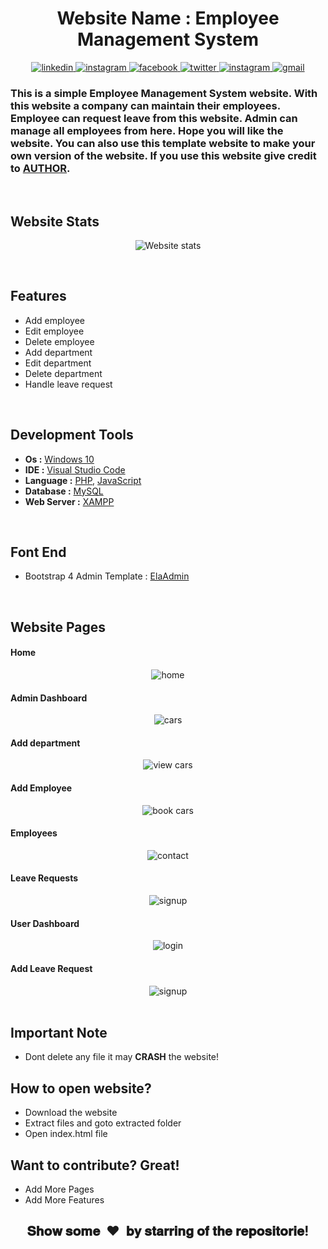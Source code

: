 <h1 align="center">Website Name :  Employee Management System</h1>

<p align="center">
  <a href="https://www.linkedin.com/in/montasim" target="_blank">
    <img alt="linkedin" src="https://img.shields.io/badge/linkedin-%230077B5.svg?&style=for-the-badge&logo=linkedin&logoColor=white&color=071A2C" alt="LinkedIn"/>
  </a>
  <a href="https://stackoverflow.com/users/10429621/coderaid" target="_blank">
    <img alt="instagram" src="https://img.shields.io/badge/stackoverflow-%23E4405F.svg?&style=for-the-badge&logo=stackoverflow&logoColor=white&color=071A2C"                           alt="stackoverflow"/>
  </a>
  <a href="https://www.facebook.com/mr.montasim/" target="_blank">
    <img alt="facebook" src="https://img.shields.io/badge/facebook-%231877F2.svg?&style=for-the-badge&logo=facebook&logoColor=white&color=071A2C" alt="Facebook"/>
  </a>
    <a href="https://twitter.com/montasimmamun" target="_blank">
    <img alt="twitter" src="https://img.shields.io/badge/twitter-%231DA1F2.svg?&style=for-the-badge&logo=twitter&logoColor=white&color=071A2C" alt="Twitter"/>
  </a>
  <a href="https://instagram.com/" target="_blank">
    <img alt="instagram" src="https://img.shields.io/badge/instagram-%23E4405F.svg?&style=for-the-badge&logo=instagram&logoColor=white&color=071A2C" alt="Instagram"/>
  </a>
  <a href="mailto:montasimmamun@gmail.com?">
    <img alt="gmail" src="https://img.shields.io/badge/gmail-%231877F2.svg?&style=for-the-badge&logo=gmail&logoColor=white&color=071A2C" alt="gmail"/>
  </a>
</p>


<h3 align="left">This is a simple Employee Management System website. With this website a company can maintain their employees. Employee can request leave from this website. Admin can manage all employees from here. Hope you will like the website. You can also use this template website to make your own version of the website. If you use this website give credit to <a href="https://montasim.github.io">AUTHOR</a>.</h3>


<br>

<h2 align="left">Website Stats</h2>
<p align="center">
  <img alt="Website stats" src = "https://github-readme-stats.vercel.app/api/pin/?username=montasim&repo=Employee-Management-System&show_icons=true&theme=radical&line_height=27&bg_color=0,EC6C6C,FFD479,FFFC79,73FA79&theme=graywhite">
</p>

<br>

<h2>Features</h2>

- Add employee
- Edit employee
- Delete employee
- Add department
- Edit department
- Delete department
- Handle leave request

<br>

<h2>Development Tools</h2>

- <b>Os :</b> <a href="https://www.microsoft.com/software-download/windows10">Windows 10</a>
- <b>IDE :</b> <a href="https://code.visualstudio.com/">Visual Studio Code</a>
- <b>Language :</b> <a href="https://windows.php.net/download#php-7.4">PHP</a>, <a href="https://nodejs.org/en/download/">JavaScript</a>
- <b>Database :</b> <a href="https://www.mysql.com/downloads/">MySQL</a>
- <b>Web Server :</b> <a href="https://www.apachefriends.org/download.html">XAMPP</a>

<br>

<h2>Font End</h2>

- Bootstrap 4 Admin Template : <a href="https://github.com/puikinsh/ElaAdmin">ElaAdmin</a>

<br>

<h2 align="left">Website Pages</h2>

<h4 align="left">Home</h4>
<p align="center">
  <img alt="home" src = "https://github.com/montasim/Employee-Management-System/blob/master/extra/home.png">

<h4 align="left">Admin Dashboard</h4>
<p align="center">
  <img alt="cars" src = "https://github.com/montasim/Employee-Management-System/blob/master/extra/admin%20dashboard.png">

<h4 align="left">Add department</h4>
<p align="center">
  <img alt="view cars" src = "https://github.com/montasim/Employee-Management-System/blob/master/extra/admin%20add%20department.png">

<h4 align="left">Add Employee</h4>
<p align="center">
  <img alt="book cars" src = "https://github.com/montasim/Employee-Management-System/blob/master/extra/admin%20add%20employee.png">

<h4 align="left">Employees</h4>
<p align="center">
  <img alt="contact" src = "https://github.com/montasim/Employee-Management-System/blob/master/extra/admin%20employee.png">

<h4 align="left">Leave Requests</h4>
<p align="center">
  <img alt="signup" src = "https://github.com/montasim/Employee-Management-System/blob/master/extra/admin%20leave.png">

<h4 align="left">User Dashboard</h4>
<p align="center">
  <img alt="login" src = "https://github.com/montasim/Employee-Management-System/blob/master/extra/user%20dashboard.png">

<h4 align="left">Add Leave Request</h4>
<p align="center">
  <img alt="signup" src = "https://github.com/montasim/Employee-Management-System/blob/master/extra/user%20add%20leave.png">


<br>
<br>

<h2>Important Note</h2>

- Dont delete any file it may <b>CRASH</b> the website!


<h2>How to open website?</h2>

- Download the website
- Extract files and goto extracted folder
- Open index.html file

<h2>Want to contribute? Great!</h2>

 - Add More Pages
 - Add More Features
 
 [//]: # "show some love paragraph"

<h2 align="center">𝐒𝐡𝐨𝐰 𝐬𝐨𝐦𝐞 &nbsp;❤️&nbsp; 𝐛𝐲 𝐬𝐭𝐚𝐫𝐫𝐢𝐧𝐠 𝐨𝐟 𝐭𝐡𝐞 𝐫𝐞𝐩𝐨𝐬𝐢𝐭𝐨𝐫𝐢𝐞!</h2>
